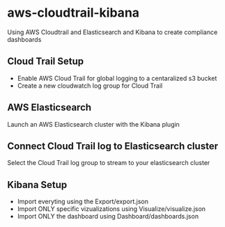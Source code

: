 # aws-cloudtrail-kibana

Using AWS Cloudtrail and Elasticsearch and Kibana to create compliance dashboards

## Cloud Trail Setup

* Enable AWS Cloud Trail for global logging to a centaralized s3 bucket
* Create a new cloudwatch log group  for Cloud Trail

## AWS Elasticsearch

Launch an AWS Elasticsearch cluster with the Kibana plugin

## Connect Cloud Trail log to Elasticsearch cluster

Select the Cloud Trail log group to stream to your elasticsearch cluster

## Kibana Setup

* Import everyting using the Export/export.json
* Import ONLY specific vizualizations using Visualize/visualize.json
* Import ONLY the dashboard using Dashboard/dashboards.json 
